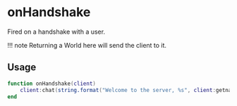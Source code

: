 # onHandshake

Fired on a handshake with a user.

!!! note
    Returning a World here will send the client to it.

## Usage

```lua
function onHandshake(client)
    client:chat(string.format("Welcome to the server, %s", client:getname()))
end
```
